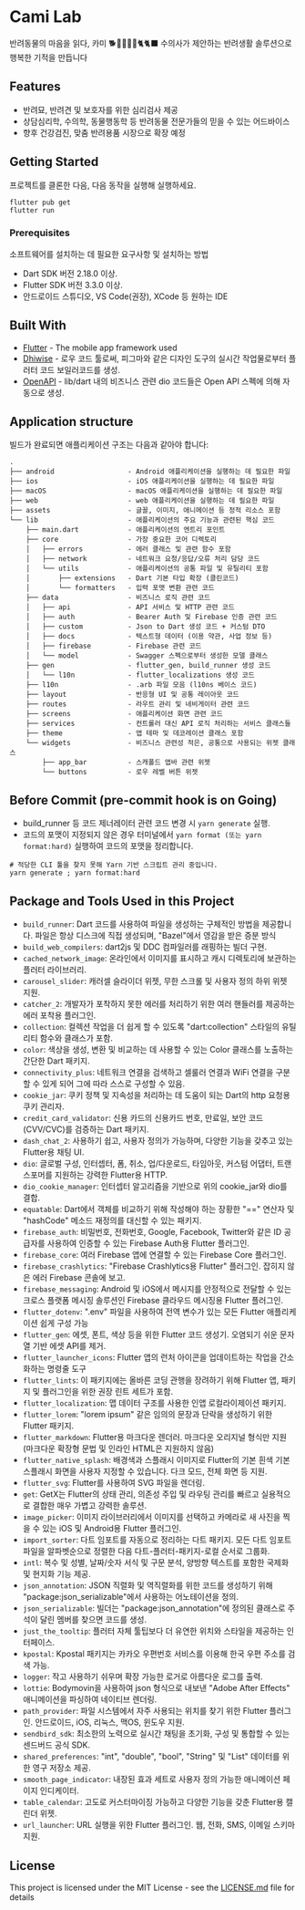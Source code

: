 # Cami Lab

<aside>
  반려동물의 마음을 읽다, 카미 🐕🐩🦮🐕‍🦺🐈🐈‍⬛
  수의사가 제안하는 반려생활 솔루션으로 행복한 기적을 만듭니다
</aside>

## Features

- 반려묘, 반려견 및 보호자를 위한 심리검사 제공
- 상담심리학, 수의학, 동물행동학 등 반려동물 전문가들의 믿을 수 있는 어드바이스
- 향후 건강검진, 맞춤 반려용품 시장으로 확장 예정

## Getting Started

프로젝트를 클론한 다음, 다음 동작을 실행해 실행하세요.

```shell
flutter pub get
flutter run
```

### Prerequisites

소프트웨어를 설치하는 데 필요한 요구사항 및 설치하는 방법

- Dart SDK 버전 2.18.0 이상.
- Flutter SDK 버전 3.3.0 이상.
- 안드로이드 스튜디오, VS Code(권장), XCode 등 원하는 IDE

## Built With

- [Flutter](https://flutter.dev/) - The mobile app framework used
- [Dhiwise](https://dhiwise.com/) - 로우 코드 툴로써, 피그마와 같은 디자인 도구의 실시간 작업물로부터 플러터 코드 보일러코드를 생성.
- [OpenAPI](https://openapi-generator.tech) - lib/dart 내의 비즈니스 관련 dio 코드들은 Open API 스펙에 의해 자동으로 생성.

## Application structure

빌드가 완료되면 애플리케이션 구조는 다음과 같아야 합니다:

```plaintext
.
├── android                  - Android 애플리케이션을 실행하는 데 필요한 파일
├── ios                      - iOS 애플리케이션을 실행하는 데 필요한 파일
├── macOS                    - macOS 애플리케이션을 실행하는 데 필요한 파일
├── web                      - web 애플리케이션을 실행하는 데 필요한 파일
├── assets                   - 글꼴, 이미지, 애니메이션 등 정적 리소스 포함
└── lib                      - 애플리케이션의 주요 기능과 관련된 핵심 코드
    ├── main.dart            - 애플리케이션의 엔트리 포인트
    ├── core                 - 가장 중요한 코어 디렉토리
    │   ├── errors           - 에러 클래스 및 관련 함수 포함
    │   ├── network          - 네트워크 요청/응답/오류 처리 담당 코드
    │   └── utils            - 애플리케이션의 공통 파일 및 유틸리티 포함
    │       ├── extensions   - Dart 기본 타입 확장 (클린코드)
    │       └── formatters   - 입력 포맷 변환 관련 코드
    ├── data                 - 비즈니스 로직 관련 코드
    │   ├── api              - API 서비스 및 HTTP 관련 코드
    │   ├── auth             - Bearer Auth 및 Firebase 인증 관련 코드
    │   ├── custom           - Json to Dart 생성 코드 + 커스텀 DTO
    │   ├── docs             - 텍스트형 데이터 (이용 약관, 사업 정보 등)
    │   ├── firebase         - Firebase 관련 코드
    │   └── model            - Swagger 스펙으로부터 생성한 모델 클래스
    ├── gen                  - flutter_gen, build_runner 생성 코드
    │   └── l10n             - flutter_localizations 생성 코드
    ├── l10n                 - .arb 파일 모음 (l10ns 베이스 코드)
    ├── layout               - 반응형 UI 및 공통 레이아웃 코드
    ├── routes               - 라우트 관리 및 네비게이터 관련 코드
    ├── screens              - 애플리케이션 화면 관련 코드
    ├── services             - 컨트롤러 대신 API 로직 처리하는 서비스 클래스들
    ├── theme                - 앱 테마 및 데코레이션 클래스 포함
    └── widgets              - 비즈니스 관련성 적은, 공통으로 사용되는 위젯 클래스
        ├── app_bar          - 스캐폴드 앱바 관련 위젯
        └── buttons          - 로우 레벨 버튼 위젯
```

## Before Commit (pre-commit hook is on Going)

- build_runner 등 코드 제너레이터 관련 코드 변경 시 `yarn generate` 실행.
- 코드의 포맷이 지정되지 않은 경우 터미널에서 `yarn format (또는 yarn format:hard)` 실행하여 코드의 포맷을 정리합니다.

```shell
# 적당한 CLI 툴을 찾지 못해 Yarn 기반 스크립트 관리 중입니다.
yarn generate ; yarn format:hard
```

## Package and Tools Used in this Project

- `build_runner`: Dart 코드를 사용하여 파일을 생성하는 구체적인 방법을 제공합니다. 파일은 항상 디스크에 직접 생성되며, "Bazel"에서 영감을 받은 증분 방식
- `build_web_compilers`: dart2js 및 DDC 컴파일러를 래핑하는 빌더 구현.
- `cached_network_image`: 온라인에서 이미지를 표시하고 캐시 디렉토리에 보관하는 플러터 라이브러리.
- `carousel_slider`: 캐러셀 슬라이더 위젯, 무한 스크롤 및 사용자 정의 하위 위젯 지원.
- `catcher_2`: 개발자가 포착하지 못한 에러를 처리하기 위한 여러 핸들러를 제공하는 에러 포착용 플러그인.
- `collection`: 컬렉션 작업을 더 쉽게 할 수 있도록 "dart:collection" 스타일의 유틸리티 함수와 클래스가 포함.
- `color`: 색상을 생성, 변환 및 비교하는 데 사용할 수 있는 Color 클래스를 노출하는 간단한 Dart 패키지.
- `connectivity_plus`: 네트워크 연결을 검색하고 셀룰러 연결과 WiFi 연결을 구분할 수 있게 되어 그에 따라 스스로 구성할 수 있음.
- `cookie_jar`: 쿠키 정책 및 지속성을 처리하는 데 도움이 되는 Dart의 http 요청용 쿠키 관리자.
- `credit_card_validator`: 신용 카드의 신용카드 번호, 만료일, 보안 코드(CVV/CVC)를 검증하는 Dart 패키지.
- `dash_chat_2`: 사용하기 쉽고, 사용자 정의가 가능하며, 다양한 기능을 갖추고 있는 Flutter용 채팅 UI.
- `dio`: 글로벌 구성, 인터셉터, 폼, 취소, 업/다운로드, 타임아웃, 커스텀 어댑터, 트랜스포머를 지원하는 강력한 Flutter용 HTTP.
- `dio_cookie_manager`: 인터셉터 알고리즘을 기반으로 위의 cookie_jar와 dio를 결합.
- `equatable`: Dart에서 객체를 비교하기 위해 작성해야 하는 장황한 "==" 연산자 및 "hashCode" 메소드 재정의를 대신할 수 있는 패키지.
- `firebase_auth`: 비밀번호, 전화번호, Google, Facebook, Twitter와 같은 ID 공급자를 사용하여 인증할 수 있는 Firebase Auth용 Flutter 플러그인.
- `firebase_core`: 여러 Firebase 앱에 연결할 수 있는 Firebase Core 플러그인.
- `firebase_crashlytics`: "Firebase Crashlytics용 Flutter" 플러그인. 잡히지 않은 에러 Firebase 콘솔에 보고.
- `firebase_messaging`: Android 및 iOS에서 메시지를 안정적으로 전달할 수 있는 크로스 플랫폼 메시징 솔루션인 Firebase 클라우드 메시징용 Flutter 플러그인.
- `flutter_dotenv`: ".env" 파일을 사용하여 전역 변수가 있는 모든 Flutter 애플리케이션 쉽게 구성 가능
- `flutter_gen`: 에셋, 폰트, 색상 등을 위한 Flutter 코드 생성기. 오염되기 쉬운 문자열 기반 에셋 API를 제거.
- `flutter_launcher_icons`: Flutter 앱의 런처 아이콘을 업데이트하는 작업을 간소화하는 명령줄 도구
- `flutter_lints`: 이 패키지에는 올바른 코딩 관행을 장려하기 위해 Flutter 앱, 패키지 및 플러그인을 위한 권장 린트 세트가 포함.
- `flutter_localization`: 맵 데이터 구조를 사용한 인앱 로컬라이제이션 패키지.
- `flutter_lorem`: "lorem ipsum" 같은 임의의 문장과 단락을 생성하기 위한 Flutter 패키지.
- `flutter_markdown`: Flutter용 마크다운 렌더러. 마크다운 오리지널 형식만 지원 (마크다운 확장형 문법 및 인라인 HTML은 지원하지 않음)
- `flutter_native_splash`: 배경색과 스플래시 이미지로 Flutter의 기본 흰색 기본 스플래시 화면을 사용자 지정할 수 있습니다. 다크 모드, 전체 화면 등 지원.
- `flutter_svg`: Flutter를 사용하여 SVG 파일을 렌더링.
- `get`: GetX는 Flutter의 상태 관리, 의존성 주입 및 라우팅 관리를 빠르고 실용적으로 결합한 매우 가볍고 강력한 솔루션.
- `image_picker`: 이미지 라이브러리에서 이미지를 선택하고 카메라로 새 사진을 찍을 수 있는 iOS 및 Android용 Flutter 플러그인.
- `import_sorter`: 다트 임포트를 자동으로 정리하는 다트 패키지. 모든 다트 임포트 파일을 알파벳순으로 정렬한 다음 다트-플러터-패키지-로컬 순서로 그룹화.
- `intl`: 복수 및 성별, 날짜/숫자 서식 및 구문 분석, 양방향 텍스트를 포함한 국제화 및 현지화 기능 제공.
- `json_annotation`: JSON 직렬화 및 역직렬화를 위한 코드를 생성하기 위해 "package:json_serializable"에서 사용하는 어노테이션을 정의.
- `json_serializable`: 빌더는 "package:json_annotation"에 정의된 클래스로 주석이 달린 멤버를 찾으면 코드를 생성.
- `just_the_tooltip`: 플러터 자체 툴팁보다 더 유연한 위치와 스타일을 제공하는 인터페이스.
- `kpostal`: Kpostal 패키지는 카카오 우편번호 서비스를 이용해 한국 우편 주소를 검색 가능.
- `logger`: 작고 사용하기 쉬우며 확장 가능한 로거로 아름다운 로그를 출력.
- `lottie`: Bodymovin을 사용하여 json 형식으로 내보낸 "Adobe After Effects" 애니메이션을 파싱하여 네이티브 렌더링.
- `path_provider`: 파일 시스템에서 자주 사용되는 위치를 찾기 위한 Flutter 플러그인. 안드로이드, iOS, 리눅스, 맥OS, 윈도우 지원.
- `sendbird_sdk`: 최소한의 노력으로 실시간 채팅을 초기화, 구성 및 통합할 수 있는 센드버드 공식 SDK.
- `shared_preferences`: "int", "double", "bool", "String" 및 "List<String>" 데이터를 위한 영구 저장소 제공.
- `smooth_page_indicator`: 내장된 효과 세트로 사용자 정의 가능한 애니메이션 페이지 인디케이터.
- `table_calendar`: 고도로 커스터마이징 가능하고 다양한 기능을 갖춘 Flutter용 캘린더 위젯.
- `url_launcher`: URL 실행을 위한 Flutter 플러그인. 웹, 전화, SMS, 이메일 스키마 지원.

## License

This project is licensed under the MIT License - see the [LICENSE.md](LICENSE.md) file for details
